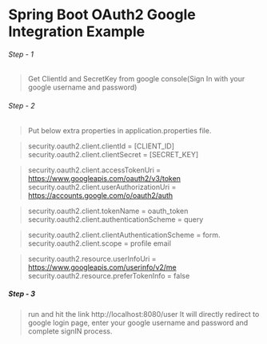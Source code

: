 # Spring Boot OAuth2 Google Integration Example

###### Step - 1 
> Get ClientId and SecretKey from google console(Sign In with your google username and password)

###### Step - 2

> Put below extra properties in application.properties file.

> security.oauth2.client.clientId = [CLIENT_ID] 
  security.oauth2.client.clientSecret = [SECRET_KEY]

> security.oauth2.client.accessTokenUri  =  https://www.googleapis.com/oauth2/v3/token
> security.oauth2.client.userAuthorizationUri  =  https://accounts.google.com/o/oauth2/auth

> security.oauth2.client.tokenName = oauth_token
  security.oauth2.client.authenticationScheme = query

> security.oauth2.client.clientAuthenticationScheme = form.
  security.oauth2.client.scope = profile email

> security.oauth2.resource.userInfoUri  =  https://www.googleapis.com/userinfo/v2/me
  security.oauth2.resource.preferTokenInfo = false


##### Step - 3
   > run and hit the link http://localhost:8080/user
   > It will directly redirect to google login page, enter your google username and password and complete signIN process.
